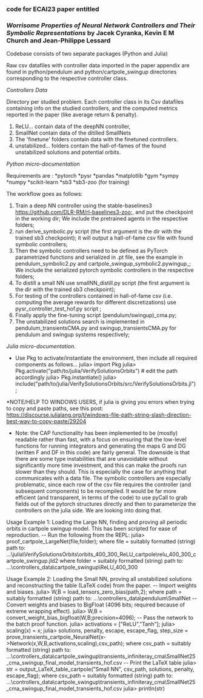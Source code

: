 ### code for ECAI23 paper entitled
### _Worrisome Properties of Neural Network Controllers and Their Symbolic Representations_ by Jacek Cyranka, Kevin E M Church and Jean-Philippe Lessard

Codebase consists of two separate packages (Python and Julia)

Raw csv datafiles with controller data imported in the paper appendix are found in 
python/pendulum and python/cartpole_swingup directories corresponding to the
respective controller class.

_Controllers Data_

Directory per studied problem. Each controller class in its  Csv datafiles containing info on the studied controllers, and the computed metrics reported in the paper (like average return & penalty).   

1) ReLU... contain data of the deepNN controller,
2) SmallNet contain data of the ditilled SmallNets
3) The 'finetune' folders contain data with the finetuned controllers.
4) unstabilized... folders contain the hall-of-fames of the found unstabilized solutions and potential orbits.

_Python micro-documentation_

Requirements are :
*pytorch
*pysr
*pandas
*matplotlib
*gym
*sympy
*numpy
*scikit-learn
*sb3
*sb3-zoo (for training)

The workflow goes as follows:

1) Train a deep NN controller using the stable-baselines3  https://github.com/DLR-RM/rl-baselines3-zoo;, and put the checkpoint in the working dir; We include the pretrained agents in the respective folders;
2) run derive_symbolic.py script (the first argument is the dir with the trained sb3 checkpoint); it will output a hall-of-fame csv file with found symbolic controllers; 
3) Then the symbolic controllers need to be defined as PyTorch parametrized functions and serialized in .pt file, see the example in pendulum_symbolic2.py and cartpole_swingup_symbolic2.pywingup_; We include the serialized pytorch symbolic controllers in the respective folders;
4) To distill a small NN use smallNN_distill.py script (the first argument is the dir with the trained sb3 checkpoint);
5) For testing of the controllers contained in hall-of-fame csv (i.e. computing the average rewards for different discretizations) use pysr_controller_test_hof.py script ;
6) Finally apply the fine-tuning script (pendulum/swingup)_cma.py;
7) The unstabilized solutions search is implemented in pendulum_transientsCMA.py and swingup_transientsCMA.py for pendulum and swingup systems respectively;

_Julia micro-documentation._

- Use Pkg to activate/instantiate the environment, then include all required components as follows...
julia> import Pkg
julia> Pkg.activate("path/to/julia/VerifySolutionsOrbits") # edit the path accordingly
julia> Pkg.instantiate()
julia> include("path/to/julia/VerifySolutionsOrbits/src/VerifySolutionsOrbits.jl");

*NOTE/HELP TO WINDOWS USERS, if julia is giving you errors when trying to copy and paste paths, see this post: 
https://discourse.julialang.org/t/windows-file-path-string-slash-direction-best-way-to-copy-paste/29204

- Note: the CAP functionality has been implemented to be (mostly) readable rather than fast, with a focus on ensuring that the low-level functions
for running integrators and generating the maps G and DG (written F and DF in this code) are fairly general. The downside is that there are some type 
instabilities that are unavoidable without significantly more time investment, and this can make the proofs run slower than they should. 
This is especially the case for anything that communicates with a data file. The symbolic controllers are especially problematic, since each row of the csv
file requires the controller (and subsequent components) to be recompiled. It would be far more efficient (and transparent, in terms of the code) to use 
pyCall to grab fields out of the pytorch structures directly and then to parameterize the controllers on the julia side. We are looking into doing that.

Usage Example 1: Loading the Large NN, finding and proving all periodic orbits in cartpole swingup model. This has been scripted for ease of reproduction.
-- Run the following from the REPL: 
julia> proof_cartpole_LargeNet(file,folder);
where file = suitably formatted (string) path to: ...\julia\VerifySolutionsOrbits\orbits_400_300_ReLU_cartpole\relu_400_300_cartpole_swingup.jld2
where folder = suitably formatted (string) path to: ...\controllers_data\cartpole_swingup\ReLU_400_300

Usage Example 2: Loading the Small NN, proving all unstabilized solutions and reconstructing the table (LaTeX code) from the paper.
-- Import weights and biases. 
julia> W,B = load_tensors_zero_bias(path,2);
where path = suitably formatted (string) path to:   ...\controllers_data\pendulum\SmallNet
-- Convert weights and biases to BigFloat (4096 bits; required because of extreme wrapping effect). 
julia> W,B = convert_weight_bias_bigfloat(W,B;precision=4096);
-- Pass the network to the batch proof function.
julia> activations = ["ReLU","Tanh"];
julia> scaling(x) = x;
julia> solutions, penalty, escape, escape_flag, step_size = prove_transients_cartpole_NeuralNet(x->Network(x,W,B,activations,scaling),csv_path);
where csv_path = suitably formatted (string) path to: ...\controllers_data\cartpole_swingup\transients_infiniteray_cma\SmallNet25_cma_swingup_final_model_transients_hof.csv
-- Print the LaTeX table
julia> str = output_LaTeX_table_cartpole("Small NN", csv_path, solutions, penalty, escape_flag);
where csv_path = suitably formatted (string) path to: ...\controllers_data\cartpole_swingup\transients_infiniteray_cma\SmallNet25_cma_swingup_final_model_transients_hof.csv
julia> println(str)
